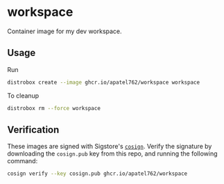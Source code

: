 # workspace

Container image for my dev workspace.

## Usage

Run

```bash
distrobox create --image ghcr.io/apatel762/workspace workspace
```

To cleanup

```bash
distrobox rm --force workspace
```

## Verification

These images are signed with Sigstore's [`cosign`](https://docs.sigstore.dev/cosign/overview/). Verify the signature by downloading the `cosign.pub` key from this repo, and running the following command:

```bash
cosign verify --key cosign.pub ghcr.io/apatel762/workspace
```
